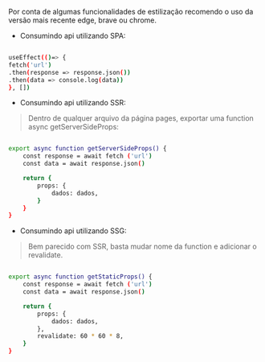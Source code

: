 Por conta de algumas funcionalidades de estilização recomendo o uso da versão mais recente edge, brave ou chrome.


- Consumindo api utilizando SPA:
```bash

useEffect(()=> {
fetch('url')
.then(response => response.json())
.then(data => console.log(data))
}, [])

```

- Consumindo api utilizando SSR:

>Dentro de qualquer arquivo da página pages, exportar uma function async getServerSideProps:

```bash

export async function getServerSideProps() {
    const response = await fetch ('url')
    const data = await response.json()

    return {
        props: {
            dados: dados,
        }
    }
}

```

- Consumindo api utilizando SSG:

>Bem parecido com SSR, basta mudar nome da function e adicionar o revalidate.

```bash

export async function getStaticProps() {
    const response = await fetch ('url')
    const data = await response.json()

    return {
        props: {
            dados: dados,
        },
        revalidate: 60 * 60 * 8,
    }
}

```
